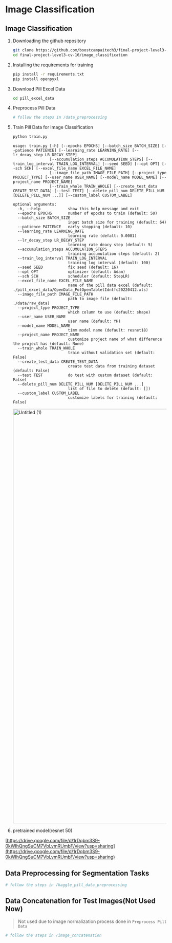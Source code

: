# Image Classification

## Image Classification

1. Downloading the github repository
    
    ```bash
    git clone https://github.com/boostcampaitech3/final-project-level3-cv-16.git
    cd final-project-level3-cv-16/image_classification
    ```
    
2. Installing the requirements for training
    
    ```bash
    pip install -r requirements.txt
    pip install openpyxl
    ```
    
3. Download Pill Excel Data
    
    ```bash
    cd pill_excel_data
    ```
    
4. Preprocess Pill Data
    
    ```bash
    # follow the steps in /data_preprocessing
    ```
    
5. Train Pill Data for Image Classification
    
    ```bash
    python train.py
    ```
    
    ```text
    usage: train.py [-h] [--epochs EPOCHS] [--batch_size BATCH_SIZE] [--patience PATIENCE] [--learning_rate LEARNING_RATE] [--lr_decay_step LR_DECAY_STEP]
                    [--accumulation_steps ACCUMULATION_STEPS] [--train_log_interval TRAIN_LOG_INTERVAL] [--seed SEED] [--opt OPT] [--sch SCH] [--excel_file_name EXCEL_FILE_NAME]
                    [--image_file_path IMAGE_FILE_PATH] [--project_type PROJECT_TYPE] [--user_name USER_NAME] [--model_name MODEL_NAME] [--project_name PROJECT_NAME]
                    [--train_whole TRAIN_WHOLE] [--create_test_data CREATE_TEST_DATA] [--test TEST] [--delete_pill_num DELETE_PILL_NUM [DELETE_PILL_NUM ...]] [--custom_label CUSTOM_LABEL]
    
    optional arguments:
      -h, --help            show this help message and exit
      --epochs EPOCHS       number of epochs to train (default: 50)
      --batch_size BATCH_SIZE
                            input batch size for training (default: 64)
      --patience PATIENCE   early stopping (default: 10)
      --learning_rate LEARNING_RATE
                            learning rate (defalt: 0.0001)
      --lr_decay_step LR_DECAY_STEP
                            learning rate deacy step (default: 5)
      --accumulation_steps ACCUMULATION_STEPS
                            training accumulation steps (default: 2)
      --train_log_interval TRAIN_LOG_INTERVAL
                            training log interval (default: 100)
      --seed SEED           fix seed (default: 16)
      --opt OPT             optimizer (default: Adam)
      --sch SCH             scheduler (default: StepLR)
      --excel_file_name EXCEL_FILE_NAME
                            name of the pill data excel (default: ./pill_excel_data/OpenData_PotOpenTabletIdntfc20220412.xls)
      --image_file_path IMAGE_FILE_PATH
                            path to image file (default: ./data/raw_data)
      --project_type PROJECT_TYPE
                            which column to use (default: shape)
      --user_name USER_NAME
                            user name (default: YH)
      --model_name MODEL_NAME
                            timm model name (default: resnet18)
      --project_name PROJECT_NAME
                            customize project name of what difference the project has (default: None)
      --train_whole TRAIN_WHOLE
                            train without validation set (default: False)
      --create_test_data CREATE_TEST_DATA
                            create test data from training dataset (default: False)
      --test TEST           do test with custom dataset (default: False)
      --delete_pill_num DELETE_PILL_NUM [DELETE_PILL_NUM ...]
                            list of file to delete (default: [])
      --custom_label CUSTOM_LABEL
                            customize labels for training (default: False)
    ```
    
    <img width="1290" alt="Untitled (1)" src="https://user-images.githubusercontent.com/73840274/173296685-37b480d1-42fc-4815-923c-1a60e7f345c1.png">

    
6. pretrained model(resnet 50)

  [https://drive.google.com/file/d/1rDqbm3S9-0kWIhQngSuCM7VbLvmRUmbF/view?usp=sharing](https://drive.google.com/file/d/1rDqbm3S9-0kWIhQngSuCM7VbLvmRUmbF/view?usp=sharing)

## Data Preprocessing for Segmentation Tasks

```bash
# follow the steps in /kaggle_pill_data_preprocessing
```

## Data Concatenation for Test Images(Not Used Now)
> Not used due to image normalization process done in `Preprocess Pill Data`

```bash
# follow the steps in /image_concatenation
```
